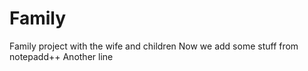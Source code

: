 # Family
Family project with the wife and children
Now we add some stuff from notepadd++
Another line
